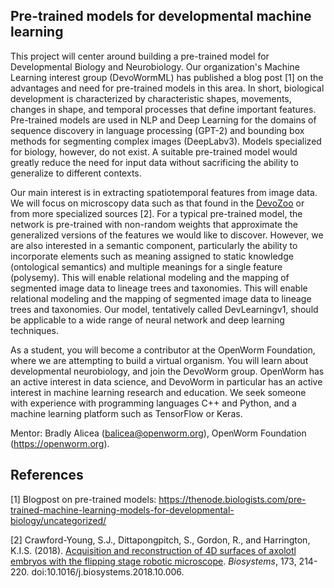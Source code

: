 ## Pre-trained models for developmental machine learning
This project will center around building a pre-trained model for Developmental Biology and Neurobiology. Our organization's Machine Learning interest group (DevoWormML) has published a blog post [1] on the advantages and need for pre-trained models in this area. In short, biological development is characterized by characteristic shapes, movements, changes in shape, and temporal processes that define important features. Pre-trained models are used in NLP and Deep Learning for the domains of sequence discovery in language processing (GPT-2) and bounding box methods for segmenting complex images (DeepLabv3). Models specialized for biology, however, do not exist. A suitable pre-trained model would greatly reduce the need for input data without sacrificing the ability to generalize to different contexts. 

Our main interest is in extracting spatiotemporal features from image data. We will focus on microscopy data such as that found in the [DevoZoo](https://devoworm.github.io/devozoo.htm) or from more specialized sources [2]. For a typical pre-trained model, the network is pre-trained with non-random weights that approximate the generalized versions of the features we would like to discover. However, we are also interested in a semantic component, particularly the ability to incorporate elements such as meaning assigned to static knowledge (ontological semantics) and multiple meanings for a single feature (polysemy). This will enable relational modeling and the mapping of segmented image data to lineage trees and taxonomies. This will enable relational modeling and the mapping of segmented image data to lineage trees and taxonomies. Our model, tentatively called DevLearningv1, should be applicable to a wide range of neural network and deep learning techniques. 

As a student, you will become a contributor at the OpenWorm Foundation, where we are attempting to build a virtual organism. You will learn about developmental neurobiology, and join the DevoWorm group. OpenWorm has an active interest in data science, and DevoWorm in particular has an active interest in machine learning research and education. We seek someone with experience with programming languages C++ and Python, and a machine learning platform such as TensorFlow or Keras.

Mentor: Bradly Alicea (balicea@openworm.org), OpenWorm Foundation (https://openworm.org).

## References
[1] Blogpost on pre-trained models: https://thenode.biologists.com/pre-trained-machine-learning-models-for-developmental-biology/uncategorized/

[2] Crawford-Young, S.J., Dittapongpitch, S., Gordon, R., and Harrington, K.I.S. (2018). [Acquisition and reconstruction of 4D surfaces of axolotl embryos with the flipping stage robotic microscope](https://www.sciencedirect.com/science/article/pii/S0303264718302995). _Biosystems_, 173, 214-220. doi:10.1016/j.biosystems.2018.10.006.
